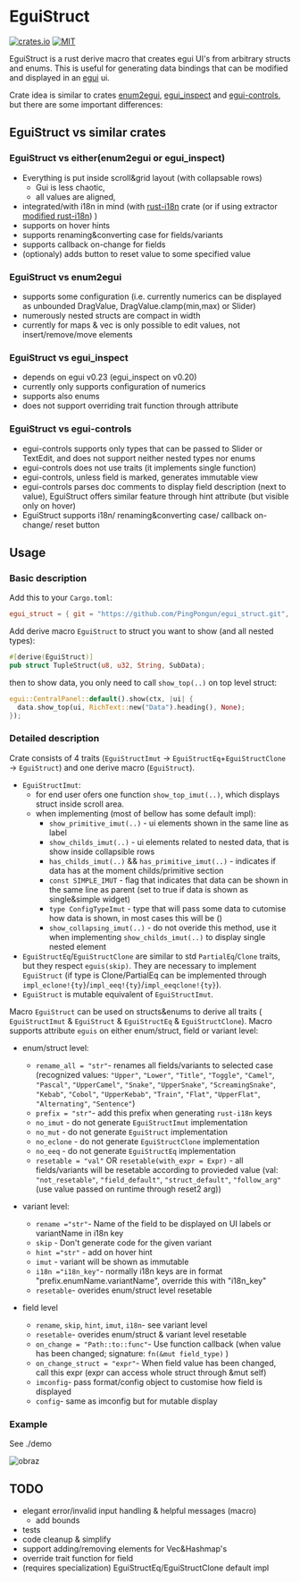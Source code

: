 # EguiStruct

[![crates.io](https://img.shields.io/crates/v/egui_struct.svg)](https://crates.io/crates/egui_struct)
[![MIT](https://img.shields.io/badge/license-MIT-blue.svg)](https://github.com/PingPongun/egui_struct/blob/master/LICENSE)

EguiStruct is a rust derive macro that creates egui UI's from arbitrary structs and enums.
This is useful for generating data bindings that can be modified and displayed in an [egui](https://github.com/emilk/egui) ui.

Crate idea is similar to crates [enum2egui](https://github.com/matthewjberger/enum2egui), [egui_inspect](https://github.com/Meisterlama/egui_inspect) and  [egui-controls](https://github.com/aalekhpatel07/egui-controls), but there are some important differences:

## EguiStruct vs similar crates

### EguiStruct vs either(enum2egui or egui_inspect)

- Everything is put inside scroll&grid layout (with collapsable rows)
  - Gui is less chaotic,
  - all values are aligned,
- integrated/with i18n in mind (with [rust-i18n](https://github.com/longbridgeapp/rust-i18n) crate (or if using extractor [modified rust-i18n](https://github.com/PingPongun/rust-i18n.git)) )
- supports on hover hints
- supports renaming&converting case for fields/variants
- supports callback on-change for fields
- (optionaly) adds button to reset value to some specified value

### EguiStruct vs enum2egui

- supports some configuration (i.e. currently numerics can be displayed as unbounded DragValue, DragValue.clamp(min,max) or Slider)
- numerously nested structs are compact in width
- currently for maps & vec is only possible to edit values, not insert/remove/move elements

### EguiStruct vs egui_inspect

- depends on egui v0.23 (egui_inspect on v0.20)
- currently only supports configuration of numerics
- supports also enums
- does not support overriding trait function through attribute

### EguiStruct vs egui-controls

- egui-controls supports only types that can be passed to Slider or TextEdit, and does not support neither nested types nor enums
- egui-controls does not use traits (it implements single function)
- egui-controls, unless field is marked, generates immutable view
- egui-controls parses doc comments to display field description (next to value), EguiStruct offers similar feature through hint attribute (but visible only on hover)
- EguiStruct supports i18n/ renaming&converting case/ callback on-change/ reset button

## Usage

### Basic description

Add this to your `Cargo.toml`:

```toml
egui_struct = { git = "https://github.com/PingPongun/egui_struct.git", branch = "master" }
```

Add derive macro `EguiStruct` to struct you want to show (and all nested types):

```Rust
#[derive(EguiStruct)]
pub struct TupleStruct(u8, u32, String, SubData);
```

then to show data, you only need to call `show_top(..)` on top level struct:

```Rust
egui::CentralPanel::default().show(ctx, |ui| {
  data.show_top(ui, RichText::new("Data").heading(), None);
});
```

### Detailed description

Crate consists of 4 traits (`EguiStructImut` -> `EguiStructEq`+`EguiStructClone` -> `EguiStruct`) and one derive macro (`EguiStruct`).

- `EguiStructImut`:
  - for end user ofers one function `show_top_imut(..)`, which displays struct inside scroll area.
  - when implementing (most of bellow has some default impl):
    - `show_primitive_imut(..)` - ui elements shown in the same line as label
    - `show_childs_imut(..)` - ui elements related to nested data, that is show inside collapsible rows
    - `has_childs_imut(..)` && `has_primitive_imut(..)` - indicates if data has at the moment childs/primitive section
    - `const SIMPLE_IMUT` - flag that indicates that data can be shown in the same line as parent (set to true if data is shown as single&simple widget)
    - `type ConfigTypeImut` - type that will pass some data to cutomise how data is shown, in most cases this will be ()
    - `show_collapsing_imut(..)` - do not overide this method, use it when implementing `show_childs_imut(..)` to display single nested element
- `EguiStructEq`/`EguiStructClone` are similar to std `PartialEq`/`Clone` traits, but they respect `eguis(skip)`. They are necessary to implement `EguiStruct` (if type is Clone/PartialEq can be implemented through `impl_eclone!{ty}`/`impl_eeq!{ty}`/`impl_eeqclone!{ty}`).
- `EguiStruct` is mutable equivalent of `EguiStructImut`.

Macro `EguiStruct` can be used on structs&enums to derive all traits ( `EguiStructImut` & `EguiStruct` & `EguiStructEq` & `EguiStructClone`).
Macro supports attribute `eguis` on either enum/struct, field or variant level:

- enum/struct level:
  - `rename_all = "str"`- renames all fields/variants to selected case (recognized values: `"Upper"`, `"Lower"`, `"Title"`, `"Toggle"`, `"Camel"`, `"Pascal"`, `"UpperCamel"`, `"Snake"`, `"UpperSnake"`, `"ScreamingSnake"`, `"Kebab"`, `"Cobol"`, `"UpperKebab"`, `"Train"`, `"Flat"`, `"UpperFlat"`, `"Alternating"`, `"Sentence"`)
  - `prefix = "str"`- add this prefix when generating `rust-i18n` keys
  - `no_imut` - do not generate `EguiStructImut` implementation
  - `no_mut` - do not generate `EguiStruct` implementation
  - `no_eclone` - do not generate `EguiStructClone` implementation
  - `no_eeq` - do not generate `EguiStructEq` implementation
  - `resetable = "val"` OR `resetable(with_expr = Expr)` - all fields/variants will be resetable according to provieded value (val: `"not_resetable"`, `"field_default"`, `"struct_default"`, `"follow_arg"`(use value passed on runtime through reset2 arg))

- variant level:
  - `rename ="str"`- Name of the field to be displayed on UI labels or variantName in i18n key
  - `skip` - Don't generate code for the given variant
  - `hint ="str"` - add on hover hint
  - `imut` - variant will be shown as immutable
  - `i18n ="i18n_key"`- normally i18n keys are in format "prefix.enumName.variantName", override this with "i18n_key"
  - `resetable`- overides enum/struct level resetable

- field level
  - `rename`, `skip`, `hint`, `imut`, `i18n`- see variant level
  - `resetable`- overides enum/struct & variant level resetable
  - `on_change = "Path::to::func"`- Use function callback (when value has been changed; signature: `fn(&mut field_type)` )
  - `on_change_struct = "expr"`- When field value has been changed, call this expr (expr can access whole struct through &mut self)
  - `imconfig`- pass format/config object to customise how field is displayed
  - `config`- same as imconfig but for mutable display

### Example

See ./demo

![obraz](https://github.com/PingPongun/egui_struct/assets/46752179/5c7281f7-4fba-4fc5-8a4d-de36000155f6)

## TODO

- elegant error/invalid input handling & helpful messages (macro)
  - add bounds
- tests
- code cleanup & simplify
- support adding/removing elements for Vec&Hashmap's
- override trait function for field
- (requires specialization) EguiStructEq/EguiStructClone default impl
